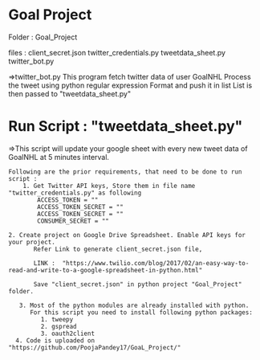 Goal Project
============


Folder : Goal_Project

files  :    client_secret.json
            twitter_credentials.py
            tweetdata_sheet.py
            twitter_bot.py



=>twitter_bot.py
	This program fetch twitter data of user GoalNHL
        Process the tweet using python regular expression
        Format and push it in list
        List is then passed to "tweetdata_sheet.py"


Run Script : "tweetdata_sheet.py"
=================================

=>This script will update your google sheet with every new tweet data of GoalNHL at 5 minutes interval.

	Following are the prior requirements, that need to be done to run script :
      	1. Get Twitter API keys, Store them in file name "twitter_credentials.py" as following
         	ACCESS_TOKEN = ""
         	ACCESS_TOKEN_SECRET = ""
         	ACCESS_TOKEN_SECRET = ""
         	CONSUMER_SECRET = ""

	2. Create project on Google Drive Spreadsheet. Enable API keys for your project.
           Refer Link to generate client_secret.json file,

           LINK :  "https://www.twilio.com/blog/2017/02/an-easy-way-to-read-and-write-to-a-google-spreadsheet-in-python.html"

           Save "client_secret.json" in python project "Goal_Project" folder.

       3. Most of the python modules are already installed with python.
          For this script you need to install following python packages:
             1. tweepy
             2. gspread
             3. oauth2client
      4. Code is uploaded on "https://github.com/PoojaPandey17/GoaL_Project/"


